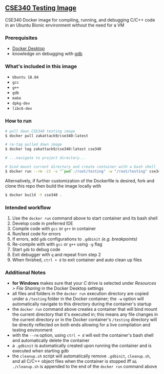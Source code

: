 ## [CSE340 Testing Image](https://hub.docker.com/repository/docker/zakattack9/cse340/general)
CSE340 Docker image for compiling, running, and debugging C/C++ code in an Ubuntu Bionic environment without the need for a VM

### Prerequisites
- [Docker Desktop](https://docs.docker.com/get-docker/)
- knowledge on debugging with [gdb](https://sourceware.org/gdb/current/onlinedocs/gdb/)

### What's included in this image
- `Ubuntu 18.04`
- `gcc`
- `g++`
- `gdb`
- `make`
- `dpkg-dev`
- `libc6-dev`

### How to run
```bash
# pull down CSE340 testing image 
$ docker pull zakattack9/cse340:latest

# re-tag pulled down image
$ docker tag zakattack9/cse340:latest cse340

# ...navigate to project directory...

# bind mount current directory and create container with a bash shell
$ docker run --rm -it -v "`pwd`:/root/testing" -w "/root/testing" cse340 && ./cleanup.sh
```

Alternatively, if further customization of the Dockerfile is desired, fork and clone this repo then build the image locally with
```bash
$ docker build -t cse340 . 
```

### Intended workflow
1) Use the `docker run` command above to start container and its bash shell
2) Develop code in preferred IDE
3) Compile code with `gcc` or `g++` in container
4) Run/test code for errors
5) If errors, add `gdb` configurations to `.gdbinit` *(e.g. breakpoints)*
6) Re-compile with with `gcc` or `g++` using `-g` flag
7) Start `gdb` to debug code
8) Exit debugger with `q` and repeat from step 2
9) When finished, `ctrl + d` to exit container and auto clean up files

### Additional Notes
- **for Windows** makes sure that your *C* drive is selected under *Resources > File Sharing* in the Docker Desktop settings
- all files and folders in the `docker run` execution directory are copied under a `/testing` folder in the Docker container; the `-w` option will automatically navigate to this directory during the container's startup
- the `docker run` command above creates a container that will bind mount the current directory that it's executed in; this means any file changes in the current directory or in the Docker container's `/testing` directory will be directly reflected on both ends allowing for a live compilation and testing environment
- with the `--rm` option, using `ctrl + d` will exit the container's bash shell and automatically delete the container
- a `.gdbinit` is automatically created upon running the container and is executed when starting gdb
- the `cleanup.sh` script will automatically remove `.gdbinit`, `cleanup.sh`, and all C/C++ object files when the container is stopped iff `&& ./cleanup.sh` is appended to the end of the `docker run` command above